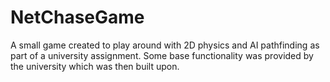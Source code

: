 # NetChaseGame
A small game created to play around with 2D physics and AI pathfinding as part of a university assignment. Some base functionality was provided by the university which was then built upon.
